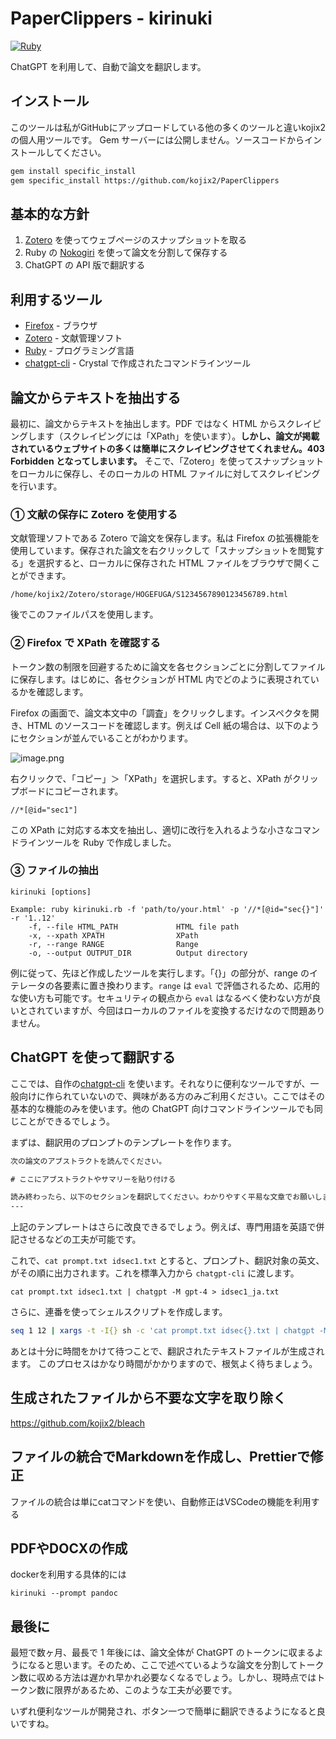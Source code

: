 # PaperClippers - kirinuki

[![Ruby](https://github.com/kojix2/PaperClippers/actions/workflows/main.yml/badge.svg)](https://github.com/kojix2/PaperClippers/actions/workflows/main.yml)

ChatGPT を利用して、自動で論文を翻訳します。

## インストール

このツールは私がGitHubにアップロードしている他の多くのツールと違いkojix2の個人用ツールです。
Gem サーバーには公開しません。ソースコードからインストールしてください。

```sh
gem install specific_install
gem specific_install https://github.com/kojix2/PaperClippers
```

## 基本的な方針

1. [Zotero](https://www.zotero.org/) を使ってウェブページのスナップショットを取る
2. Ruby の [Nokogiri](https://github.com/sparklemotion/nokogiri) を使って論文を分割して保存する
3. ChatGPT の API 版で翻訳する

## 利用するツール

- [Firefox](https://www.mozilla.org/firefox/) - ブラウザ
- [Zotero](https://www.zotero.org/) - 文献管理ソフト
- [Ruby](https://www.ruby-lang.org) - プログラミング言語
- [chatgpt-cli](https://github.com/kojix2/chatgpt-cli) - Crystal で作成されたコマンドラインツール

## 論文からテキストを抽出する

最初に、論文からテキストを抽出します。PDF ではなく HTML からスクレイピングします（スクレイピングには「XPath」を使います）。**しかし、論文が掲載されているウェブサイトの多くは簡単にスクレイピングさせてくれません。403 Forbidden となってしまいます。** そこで、「Zotero」を使ってスナップショットをローカルに保存し、そのローカルの HTML ファイルに対してスクレイピングを行います。

### ① 文献の保存に Zotero を使用する

文献管理ソフトである Zotero で論文を保存します。私は Firefox の拡張機能を使用しています。保存された論文を右クリックして「スナップショットを閲覧する」を選択すると、ローカルに保存された HTML ファイルをブラウザで開くことができます。

`/home/kojix2/Zotero/storage/HOGEFUGA/S1234567890123456789.html`

後でこのファイルパスを使用します。

### ② Firefox で XPath を確認する

トークン数の制限を回避するために論文を各セクションごとに分割してファイルに保存します。はじめに、各セクションが HTML 内でどのように表現されているかを確認します。

Firefox の画面で、論文本文中の「調査」をクリックします。インスペクタを開き、HTML のソースコードを確認します。例えば Cell 紙の場合は、以下のようにセクションが並んでいることがわかります。

![image.png](https://qiita-image-store.s3.ap-northeast-1.amazonaws.com/0/144608/7e3292da-364d-d709-0558-8439a643db6e.png)

右クリックで、「コピー」＞「XPath」を選択します。すると、XPath がクリップボードにコピーされます。

```
//*[@id="sec1"]
```

この XPath に対応する本文を抽出し、適切に改行を入れるような小さなコマンドラインツールを Ruby で作成しました。

### ③ ファイルの抽出

```
kirinuki [options]

Example: ruby kirinuki.rb -f 'path/to/your.html' -p '//*[@id="sec{}"]' -r '1..12'
    -f, --file HTML_PATH             HTML file path
    -x, --xpath XPATH                XPath
    -r, --range RANGE                Range
    -o, --output OUTPUT_DIR          Output directory
```

例に従って、先ほど作成したツールを実行します。「{}」の部分が、range のイテレータの各要素に置き換わります。`range` は `eval` で評価されるため、応用的な使い方も可能です。セキュリティの観点から `eval` はなるべく使わない方が良いとされていますが、今回はローカルのファイルを変換するだけなので問題ありません。

## ChatGPT を使って翻訳する

ここでは、自作の[chatgpt-cli](https://github.com/kojix2/chatgpt-cli) を使います。それなりに便利なツールですが、一般向けに作られていないので、興味がある方のみご利用ください。ここではその基本的な機能のみを使います。他の ChatGPT 向けコマンドラインツールでも同じことができるでしょう。

まずは、翻訳用のプロンプトのテンプレートを作ります。

```txt:prompt.txt
次の論文のアブストラクトを読んでください。

# ここにアブストラクトやサマリーを貼り付ける

読み終わったら、以下のセクションを翻訳してください。わかりやすく平易な文章でお願いします。翻訳された文章だけ回答してください。専門的な科学用語はカッコを用いて日本語（英語）の形で併記してください。
---

```

上記のテンプレートはさらに改良できるでしょう。例えば、専門用語を英語で併記させるなどの工夫が可能です。

これで、`cat prompt.txt idsec1.txt` とすると、プロンプト、翻訳対象の英文、がその順に出力されます。これを標準入力から `chatgpt-cli` に渡します。

```
cat prompt.txt idsec1.txt | chatgpt -M gpt-4 > idsec1_ja.txt
```

さらに、連番を使ってシェルスクリプトを作成します。

```sh
seq 1 12 | xargs -t -I{} sh -c 'cat prompt.txt idsec{}.txt | chatgpt -M gpt-4 > idsec{}_ja.txt'
```

あとは十分に時間をかけて待つことで、翻訳されたテキストファイルが生成されます。
このプロセスはかなり時間がかかりますので、根気よく待ちましょう。

## 生成されたファイルから不要な文字を取り除く

https://github.com/kojix2/bleach

## ファイルの統合でMarkdownを作成し、Prettierで修正

ファイルの統合は単にcatコマンドを使い、自動修正はVSCodeの機能を利用する

## PDFやDOCXの作成

dockerを利用する具体的には

```
kirinuki --prompt pandoc
```

## 最後に

最短で数ヶ月、最長で 1 年後には、論文全体が ChatGPT のトークンに収まるようになると思います。そのため、ここで述べているような論文を分割してトークン数に収める方法は遅かれ早かれ必要なくなるでしょう。しかし、現時点ではトークン数に限界があるため、このような工夫が必要です。

いずれ便利なツールが開発され、ボタン一つで簡単に翻訳できるようになると良いですね。
